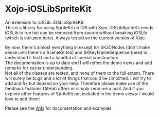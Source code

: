 # Xojo-iOSLibSpriteKit
An extension to iOSLib: iOSLibSpriteKit.  
This is a library for using SpriteKit on iOS with Xojo. iOSLibSpriteKit needs iOSLib to run but can be removed from source without breaking iOSLib (which is included here). Always tested on the current version of Xojo.

By now, there's almost everything in except for SK3DNodes (don't make sense until there's a SceneKit too) and SKKeyFrameSequence (need to understand it first) and a handful of special constructors.  
The documentation is up to date and I will refine the demo views and add remarks for easier understanding.  
Not all of the classes are tested, and none of them to the full extent. There will surely be bugs and a lot of things that could be simplified. I will try to add and fix but depend on your help. 
Therefore please make use of the feedback features GitHub offers or simply send me a mail. And if you explore other features of SpriteKit not included in the demo views: I would love to add them!

Please see the [Wiki](https://github.com/UBogun/Xojo-iOSLibSpriteKit/wiki) for documentation and examples.
